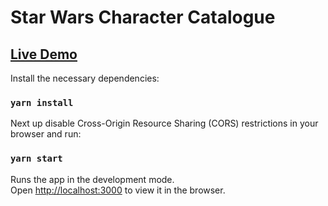 # Star Wars Character Catalogue

## <a href="https://pnkvch.github.io/star-wars-characters/" target="_blank" rel="noopener noreferrer">Live Demo</a>

Install the necessary dependencies:

### `yarn install`

Next up disable Cross-Origin Resource Sharing (CORS) restrictions in your browser and run:

### `yarn start`

Runs the app in the development mode.\
Open [http://localhost:3000](http://localhost:3000) to view it in the browser.
